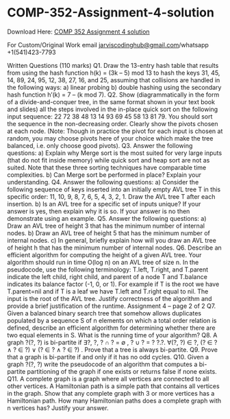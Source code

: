 # COMP-352-Assignment-4-solution

Download Here: [COMP 352 Assignment 4 solution](https://jarviscodinghub.com/assignment/comp-352-assignment-4-solution/)

For Custom/Original Work email jarviscodinghub@gmail.com/whatsapp +1(541)423-7793

Written Questions (110 marks)
Q1. Draw the 13-entry hash table that results from using the hash function h(k) = (3k – 5) mod 13 to
hash the keys 31, 45, 14, 89, 24, 95, 12, 38, 27, 16, and 25, assuming that collisions are handled in the
following ways:
a) linear probing
b) double hashing using the secondary hash function h’(k) = 7 – (k mod 7).
Q2. Show (diagrammatically in the form of a divide-and-conquer tree, in the same format shown in
your text book and slides) all the steps involved in the in-place quick sort on the following input
sequence: 22 72 38 48 13 14 93 69 45 58 13 81 79. You should sort the sequence in the non-decreasing
order. Clearly show the pivots chosen at each node. (Note: Though in practice the pivot for each input
is chosen at random, you may choose pivots here of your choice which make the tree balanced, i.e.
only choose good pivots).
Q3. Answer the following questions:
a) Explain why Merge sort is the most suited for very large inputs (that do not fit inside memory)
while quick sort and heap sort are not as suited. Note that these three sorting techniques have
comparable time complexities.
b) Can Merge sort be performed in place? Explain your understanding.
Q4. Answer the following questions:
a) Consider the following sequence of keys inserted into an initially empty AVL tree T in this
specific order: 11, 10, 9, 8, 7, 6, 5, 4, 3, 2, 1. Draw the AVL tree T after each insertion.
b) Is an AVL tree for a specific set of inputs unique? If your answer is yes, then explain why it is
so. If your answer is no then demonstrate using an example.
Q5. Answer the following questions:
a) Draw an AVL tree of height 3 that has the minimum number of internal nodes.
b) Draw an AVL tree of height 5 that has the minimum number of internal nodes.
c) In general, briefly explain how will you draw an AVL tree of height h that has the minimum
number of internal nodes.
Q6. Describe an efficient algorithm for computing the height of a given AVL tree. Your algorithm
should run in time O(log n) on an AVL tree of size n. In the pseudocode, use the following
terminology: T.left, T.right, and T.parent indicate the left child, right child, and parent of a node T and
T.balance indicates its balance factor (-1, 0, or 1).
For example if T is the root we have T.parent=nil and if T is a leaf we have T.left and T.right
equal to nil. The input is the root of the AVL tree. Justify correctness of the algorithm and provide a
brief justification of the runtime.
Assignment 4 – page 2 of 2
Q7. Given a balanced binary search tree that somehow allows duplicates populated by a sequence S
of n elements on which a total order relation is defined, describe an efficient algorithm for determining
whether there are two equal elements in S. What is the running time of your algorithm?
Q8. A graph ?(?, ?) is bi-partite if ∃?, ?, ? ∩ ? = ∅ , ? ∪ ? = ? ?.?. ∀(?, ?) ∈ ?, (? ∈ ? ∧ ? ∈
?) ∨ (? ∈ ? ∧ ? ∈ ?) . Prove that a tree is always bi-partite.
Q9. Prove that a graph is bi-partite if and only if it has no odd cycles.
Q10. Given a graph ?(?, ?) write the pseudocode of an algorithm that computes a bi-partite
partitioning of the graph if one exists or returns false if none exists.
Q11. A complete graph is a graph where all vertices are connected to all other vertices. A Hamiltonian
path is a simple path that contains all vertices in the graph. Show that any complete graph with 3 or
more vertices has a Hamiltonian path. How many Hamiltonian paths does a complete graph with n
vertices has? Justify your answer.
